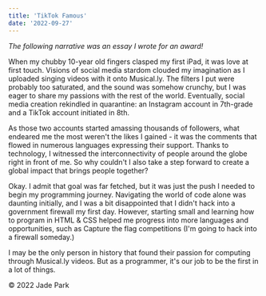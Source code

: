 ```yaml
---
title: 'TikTok Famous'
date: '2022-09-27'
---
```


*The following narrative was an essay I wrote for an award!*

When my chubby 10-year old fingers clasped my first iPad, it was love at first touch. Visions of social media stardom clouded my imagination as I uploaded singing videos with it onto Musical.ly. The filters I put were probably too saturated, and the sound was somehow crunchy, but I was eager to share my passions with the rest of the world. Eventually, social media creation rekindled in quarantine: an Instagram account in 7th-grade and a TikTok account initiated in 8th.

As those two accounts started amassing thousands of followers, what endeared me the most weren't the likes I gained - it was the comments that flowed in numerous languages expressing their support. Thanks to technology, I witnessed the interconnectivity of people around the globe right in front of me. So why couldn't I also take a step forward to create a global impact that brings people together?

Okay. I admit that goal was far fetched, but it was just the push I needed to begin my programming journey. Navigating the world of code alone was daunting initially, and I was a bit disappointed that I didn't hack into a government firewall my first day. However, starting small and learning how to program in HTML & CSS helped me progress into more languages and opportunities, such as Capture the flag competitions (I'm going to hack into a firewall someday.)

I may be the only person in history that found their passion for computing through Musical.ly videos. But as a programmer, it's our job to be the first in a lot of things.

© 2022 Jade Park